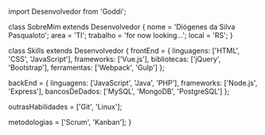 import Desenvolvedor from 'Goddi';

class SobreMim extends Desenvolvedor {
  nome = 'Diógenes da Silva Pasqualoto';
  area = 'TI';
  trabalho = 'for now looking...';
  local = 'RS';
}

class Skills extends Desenvolvedor {
  frontEnd = {
    linguagens: ['HTML', 'CSS', 'JavaScript'],
    frameworks: ['Vue.js'],
    bibliotecas: ['jQuery', 'Bootstrap'],
    ferramentas: ['Webpack', 'Gulp']
  };

  backEnd = {
    linguagens: ['JavaScript', 'Java', 'PHP'],
    frameworks: ['Node.js', 'Express'],
    bancosDeDados: ['MySQL', 'MongoDB', 'PostgreSQL']
  };

  outrasHabilidades = ['Git', 'Linux'];

  metodologias = ['Scrum', 'Kanban'];
}

